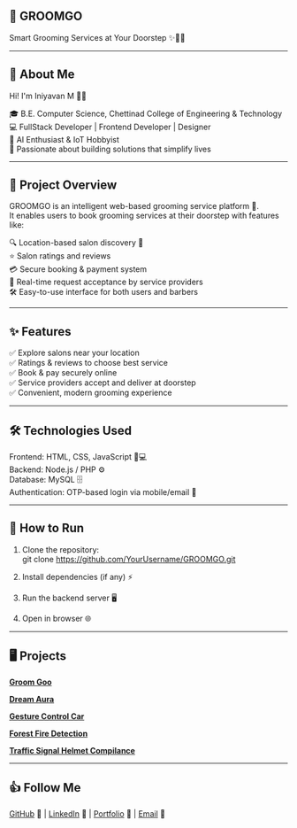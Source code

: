## 💈 GROOMGO  
Smart Grooming Services at Your Doorstep ✨💇‍♂️  

---

## 👋 About Me  
Hi! I'm Iniyavan M 👨‍💻  

🎓 B.E. Computer Science, Chettinad College of Engineering & Technology 
💻 FullStack Developer | Frontend Developer | Designer  
🤖 AI Enthusiast & IoT Hobbyist  
🚀 Passionate about building solutions that simplify lives  

---

## 📝 Project Overview  
GROOMGO is an intelligent web-based grooming service platform 💼.  
It enables users to book grooming services at their doorstep with features like:  

🔍 Location-based salon discovery 📍  
⭐ Salon ratings and reviews  
💳 Secure booking & payment system  
📲 Real-time request acceptance by service providers  
🛠️ Easy-to-use interface for both users and barbers  

---

## ✨ Features  
✅ Explore salons near your location  
✅ Ratings & reviews to choose best service  
✅ Book & pay securely online  
✅ Service providers accept and deliver at doorstep  
✅ Convenient, modern grooming experience  


---

## 🛠️ Technologies Used  
Frontend: HTML, CSS, JavaScript 🎨💻  
Backend: Node.js / PHP ⚙️  
Database: MySQL 🗄️  
Authentication: OTP-based login via mobile/email 🔑  

---

## 🚀 How to Run  
1. Clone the repository:  
   git clone https://github.com/YourUsername/GROOMGO.git

2. Install dependencies (if any) ⚡

3. Run the backend server 🖥️

4. Open in browser 🌐

---


##  🖥️ Projects
[**Groom Goo**](https://github.com/Iniiyavan/Groom-Goo/blob/main/README.md)

[**Dream Aura**](https://github.com/Iniiyavan/Dream-Aura/blob/main/README.md)

[**Gesture Control Car**](https://github.com/Iniiyavan/Gesture-Control/blob/main/README.md)

[**Forest Fire Detection**](https://github.com/Iniiyavan/Forest-Fire-Detection)

[**Traffic Signal Helmet Compilance**](https://github.com/Iniiyavan/Traffic-Signal-Helmet-Compilance/blob/main/README.md)



---

## 👍 Follow Me
[GitHub](https://github.com/Iniiyavan) 🐙 | [LinkedIn](https://www.linkedin.com/in/iniyavan-m-501b782b3) 🔗 | [Portfolio](#) 💼 | [Email](mailto:iniyavanoff@gmail.com) 📧 
   
